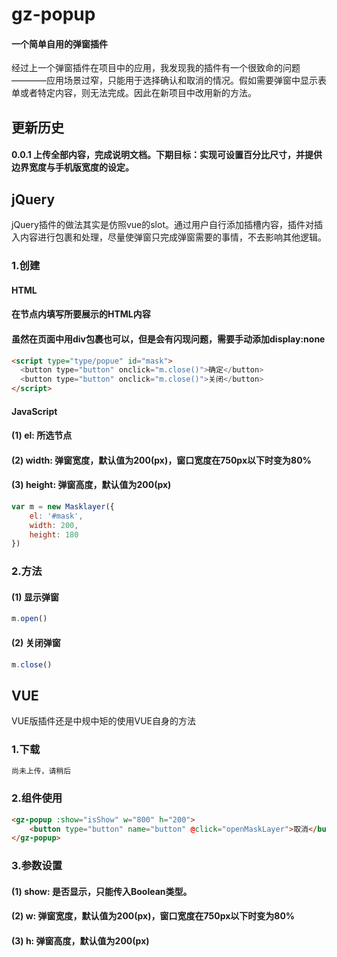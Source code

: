 # gz-popup
#### 一个简单自用的弹窗插件
经过上一个弹窗插件在项目中的应用，我发现我的插件有一个很致命的问题————应用场景过窄，只能用于选择确认和取消的情况。假如需要弹窗中显示表单或者特定内容，则无法完成。因此在新项目中改用新的方法。
## 更新历史
#### 0.0.1 上传全部内容，完成说明文档。下期目标：实现可设置百分比尺寸，并提供边界宽度与手机版宽度的设定。
## jQuery
jQuery插件的做法其实是仿照vue的slot。通过用户自行添加插槽内容，插件对插入内容进行包裹和处理，尽量使弹窗只完成弹窗需要的事情，不去影响其他逻辑。
### 1.创建
#### HTML
#### 在节点内填写所要展示的HTML内容
#### 虽然在页面中用div包裹也可以，但是会有闪现问题，需要手动添加display:none
```html
<script type="type/popue" id="mask">
  <button type="button" onclick="m.close()">确定</button>
  <button type="button" onclick="m.close()">关闭</button>
</script>
```
#### JavaScript
#### (1) el: 所选节点
#### (2) width: 弹窗宽度，默认值为200(px)，窗口宽度在750px以下时变为80%
#### (3) height: 弹窗高度，默认值为200(px)
```javascript
var m = new Masklayer({
	el: '#mask',
	width: 200,
	height: 180
})
```
### 2.方法
#### (1) 显示弹窗
```javascript
m.open()
```
#### (2) 关闭弹窗
```javascript
m.close()
```
## VUE
VUE版插件还是中规中矩的使用VUE自身的方法
### 1.下载
```txt
尚未上传，请稍后
```
### 2.组件使用
```html
<gz-popup :show="isShow" w="800" h="200">
	<button type="button" name="button" @click="openMaskLayer">取消</button>
</gz-popup>
```
### 3.参数设置
#### (1) show: 是否显示，只能传入Boolean类型。
#### (2) w: 弹窗宽度，默认值为200(px)，窗口宽度在750px以下时变为80%
#### (3) h: 弹窗高度，默认值为200(px)